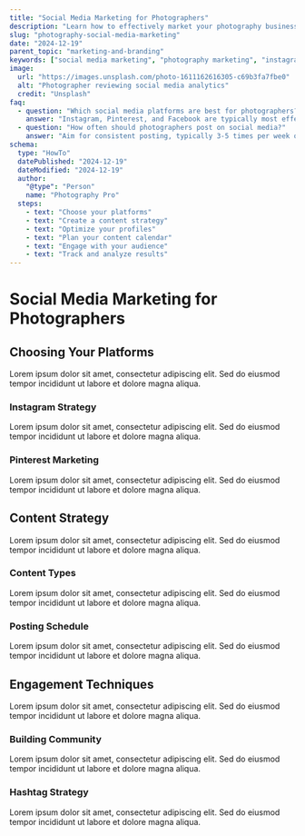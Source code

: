 ```yaml
---
title: "Social Media Marketing for Photographers"
description: "Learn how to effectively market your photography business on social media, including content strategy, platform selection, and engagement techniques."
slug: "photography-social-media-marketing"
date: "2024-12-19"
parent_topic: "marketing-and-branding"
keywords: ["social media marketing", "photography marketing", "instagram marketing", "social media strategy", "content creation"]
image:
  url: "https://images.unsplash.com/photo-1611162616305-c69b3fa7fbe0"
  alt: "Photographer reviewing social media analytics"
  credit: "Unsplash"
faq:
  - question: "Which social media platforms are best for photographers?"
    answer: "Instagram, Pinterest, and Facebook are typically most effective for photographers due to their visual nature."
  - question: "How often should photographers post on social media?"
    answer: "Aim for consistent posting, typically 3-5 times per week on Instagram, daily on Pinterest, and 2-3 times per week on Facebook."
schema:
  type: "HowTo"
  datePublished: "2024-12-19"
  dateModified: "2024-12-19"
  author:
    "@type": "Person"
    name: "Photography Pro"
  steps:
    - text: "Choose your platforms"
    - text: "Create a content strategy"
    - text: "Optimize your profiles"
    - text: "Plan your content calendar"
    - text: "Engage with your audience"
    - text: "Track and analyze results"
---
```


# Social Media Marketing for Photographers

## Choosing Your Platforms

Lorem ipsum dolor sit amet, consectetur adipiscing elit. Sed do eiusmod tempor incididunt ut labore et dolore magna aliqua.

### Instagram Strategy

Lorem ipsum dolor sit amet, consectetur adipiscing elit. Sed do eiusmod tempor incididunt ut labore et dolore magna aliqua.

### Pinterest Marketing

Lorem ipsum dolor sit amet, consectetur adipiscing elit. Sed do eiusmod tempor incididunt ut labore et dolore magna aliqua.

## Content Strategy

Lorem ipsum dolor sit amet, consectetur adipiscing elit. Sed do eiusmod tempor incididunt ut labore et dolore magna aliqua.

### Content Types

Lorem ipsum dolor sit amet, consectetur adipiscing elit. Sed do eiusmod tempor incididunt ut labore et dolore magna aliqua.

### Posting Schedule

Lorem ipsum dolor sit amet, consectetur adipiscing elit. Sed do eiusmod tempor incididunt ut labore et dolore magna aliqua.

## Engagement Techniques

Lorem ipsum dolor sit amet, consectetur adipiscing elit. Sed do eiusmod tempor incididunt ut labore et dolore magna aliqua.

### Building Community

Lorem ipsum dolor sit amet, consectetur adipiscing elit. Sed do eiusmod tempor incididunt ut labore et dolore magna aliqua.

### Hashtag Strategy

Lorem ipsum dolor sit amet, consectetur adipiscing elit. Sed do eiusmod tempor incididunt ut labore et dolore magna aliqua.
